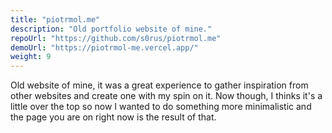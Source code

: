 ```yaml
---
title: "piotrmol.me"
description: "Old portfolio website of mine."
repoUrl: "https://github.com/s0rus/piotrmol.me"
demoUrl: "https://piotrmol-me.vercel.app/"
weight: 9
---
```


Old website of mine, it was a great experience to gather inspiration from other websites and create one with my spin on it.
Now though, I thinks it's a little over the top so now I wanted to do something more minimalistic and the page you are on right now is the result of that.
